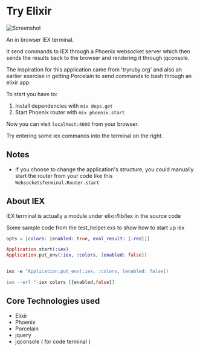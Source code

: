 # Try Elixir

![Screenshot](https://raw.githubusercontent.com/cheeyeo/Try-Elixir/master/img/term.png?token=13710__eyJzY29wZSI6IlJhd0Jsb2I6Y2hlZXllby9UcnktRWxpeGlyL21hc3Rlci9pbWcvdGVybS5wbmciLCJleHBpcmVzIjoxNDA4MTg2NTg4fQ%3D%3D--5dd8175c4a0ac2e8d1b2c7b6c8684cda38dbb9db)

An in browser IEX terminal.

It send commands to IEX through a Phoenix websocket server which then sends the results back to the browser and rendering it through jqconsole.

The inspiration for this application came from 'tryruby.org' and also
an earlier exercise in getting Porcelain to send commands to bash through
an elixir app.

To start you have to:

1. Install dependencies with `mix deps.get`
2. Start Phoenix router with `mix phoenix.start`

Now you can visit `localhost:4000` from your browser.

Try entering some iex commands into the terminal on the right.

## Notes

* If you choose to change the application's structure, you could manually start the router from your code like this `WebsocketsTerminal.Router.start`

## About IEX

IEX terminal is actually a module under elixir/lib/iex in the source code

Some sample code from the test_helper.exs to show how to start up iex

```elixir
opts = [colors: [enabled: true, eval_result: [:red]]]

Application.start(:iex)
Application.put_env(:iex, :colors, [enabled: false])


iex -e "Application.put_env(:iex, :colors, [enabled: false])

iex --erl "-iex colors [{enabled,false}]
```

## Core Technologies used

* Elixir
* Phoenix
* Porcelain
* jquery
* jqconsole ( for code terminal )
